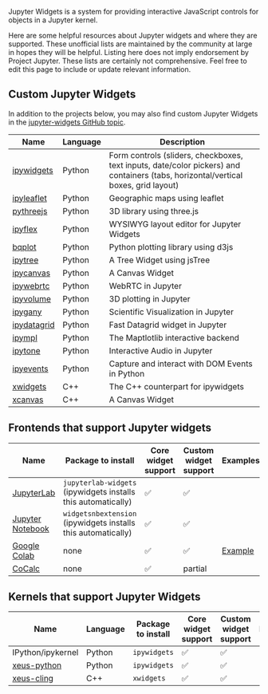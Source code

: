 Jupyter Widgets is a system for providing interactive JavaScript controls for objects in a Jupyter kernel.

Here are some helpful resources about Jupyter widgets and where they are supported. These unofficial lists are maintained by the community at large in hopes they will be helpful. Listing here does not imply endorsement by Project Jupyter. These lists are certainly not comprehensive. Feel free to edit this page to include or update relevant information.

## Custom Jupyter Widgets

In addition to the projects below, you may also find custom Jupyter Widgets in the [jupyter-widgets GitHub topic](https://github.com/topics/jupyter-widgets).

| Name | Language | Description |
|------|-------------|-----|
| [ipywidgets](https://github.com/jupyter-widgets/ipywidgets/) | Python | Form controls (sliders, checkboxes, text inputs, date/color pickers) and containers (tabs, horizontal/vertical boxes, grid layout) |
| [ipyleaflet](https://github.com/jupyter-widgets/ipyleaflet) | Python | Geographic maps using leaflet |
| [pythreejs](https://github.com/jupyter-widgets/pythreejs) | Python | 3D library using three.js |
| [ipyflex](https://github.com/trungleduc/ipyflex)| Python | WYSIWYG layout editor for Jupyter Widgets |
| [bqplot](https://github.com/bqplot/bqplot) | Python | Python plotting library using d3js |
| [ipytree](https://github.com/QuantStack/ipytree) | Python | A Tree Widget using jsTree |
| [ipycanvas](https://github.com/martinRenou/ipycanvas) | Python | A Canvas Widget |
| [ipywebrtc](https://github.com/maartenbreddels/ipywebrtc) | Python | WebRTC in Jupyter |
| [ipyvolume](https://github.com/widgetti/ipyvolume) | Python | 3D plotting in Jupyter |
| [ipygany](https://github.com/QuantStack/ipygany) | Python | Scientific Visualization in Jupyter |
| [ipydatagrid](https://github.com/bloomberg/ipydatagrid) | Python | Fast Datagrid widget in Jupyter |
| [ipympl](https://github.com/matplotlib/ipympl) | Python | The Maptlotlib interactive backend |
| [ipytone](https://github.com/benbovy/ipytone) | Python | Interactive Audio in Jupyter |
| [ipyevents](https://github.com/mwcraig/ipyevents) | Python | Capture and interact with DOM Events in Python |
| [xwidgets](https://github.com/jupyter-xeus/xwidgets) | C++ | The C++ counterpart for ipywidgets |
| [xcanvas](https://github.com/martinRenou/xcanvas) | C++ | A Canvas Widget |

## Frontends that support Jupyter widgets

| Name      |  Package to install | Core widget support    | Custom widget support | Examples | Notes |
|-----------|---------------------|------------------------|-----------------------|-------------------|-------|
| [JupyterLab](https://jupyterlab.readthedocs.io)| `jupyterlab-widgets` (ipywidgets installs this automatically) |  ✅  |  ✅  |
| [Jupyter Notebook](https://jupyter-notebook.readthedocs.io)| `widgetsnbextension` (ipywidgets installs this automatically) | ✅ | ✅ |
| [Google Colab](https://colab.research.google.com)| none |✅ | ✅| [Example](https://colab.research.google.com/gist/blois/9c9c66b4e1e9672b123f2ed8cda9091d/colab-widgets.ipynb) | |
| [CoCalc](https://cocalc.com)| none | ✅ | partial | | |

## Kernels that support Jupyter Widgets

| Name      | Language |  Package to install | Core widget support    | Custom widget support | Examples | Notes |
|-----------|----------|---------------------|------------------------|-----------------------|-------------------|-------|
| IPython/ipykernel | Python | `ipywidgets` |  ✅  |  ✅  |
| [xeus-python](https://github.com/jupyter-xeus/xeus-python) | Python | `ipywidgets` |  ✅  |  ✅  |
| [xeus-cling](https://github.com/jupyter-xeus/xeus-cling) | C++ |`xwidgets` |  ✅  |  ✅  |



